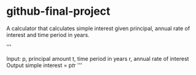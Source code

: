 # github-final-project

A calculator that calculates simple interest given principal, annual rate of interest and time period in years.

'''

Input:
   p, principal amount
   t, time period in years
   r, annual rate of interest
Output
   simple interest = p*t*r
'''

